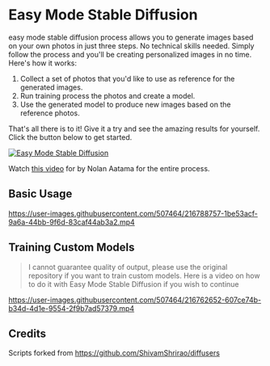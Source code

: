 # Easy Mode Stable Diffusion

easy mode stable diffusion process allows you to generate images based on your own photos in just three steps. No technical skills needed. Simply follow the process and you'll be creating personalized images in no time. Here's how it works:

1. Collect a set of photos that you'd like to use as reference for the generated images.
2. Run training process the photos and create a model.
3. Use the generated model to produce new images based on the reference photos.

That's all there is to it! Give it a try and see the amazing results for yourself. Click the button below to get started.

[![Easy Mode Stable Diffusion](https://colab.research.google.com/assets/colab-badge.svg)](https://colab.research.google.com/github/geocine/sd-easy-mode/blob/main/EasyMode_Stable_Diffusion.ipynb)

Watch [this video](https://www.youtube.com/watch?v=HVOvL2CyBT0) for by Nolan Aatama for the entire process.

## Basic Usage

https://user-images.githubusercontent.com/507464/216788757-1be53acf-9a6a-44bb-9f6d-83caf44ab3a2.mp4

## Training Custom Models

> I cannot guarantee quality of output, please use the original repository if you want to train custom models. Here is a video on how to do it with Easy Mode Stable Diffusion if you wish to continue

https://user-images.githubusercontent.com/507464/216762652-607ce74b-b34d-4d1e-9554-2f9b7ad57379.mp4

## Credits
Scripts forked from https://github.com/ShivamShrirao/diffusers
